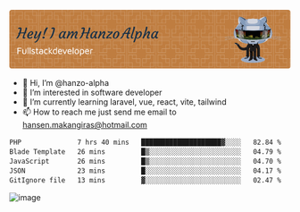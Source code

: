 ![Header](./github-header-image.png)

- 👋 Hi, I’m @hanzo-alpha
- 👀 I’m interested in software developer
- 🌱 I’m currently learning laravel, vue, react, vite, tailwind
- 📫 How to reach me just send me email to hansen.makangiras@hotmail.com 

<!---
hanzo-alpha/hanzo-alpha is a ✨ special ✨ repository because its `README.md` (this file) appears on your GitHub profile.
You can click the Preview link to take a look at your changes.
--->

<!--START_SECTION:waka-->

```txt
PHP              7 hrs 40 mins   ████████████████████▓░░░░   82.84 %
Blade Template   26 mins         █▒░░░░░░░░░░░░░░░░░░░░░░░   04.79 %
JavaScript       26 mins         █▒░░░░░░░░░░░░░░░░░░░░░░░   04.70 %
JSON             23 mins         █░░░░░░░░░░░░░░░░░░░░░░░░   04.17 %
GitIgnore file   13 mins         ▓░░░░░░░░░░░░░░░░░░░░░░░░   02.47 %
```

<!--END_SECTION:waka-->

![image](https://github.com/hanzo-alpha/hanzo-alpha/assets/111342797/c4bd2977-6123-4017-8652-6e166259b484)

